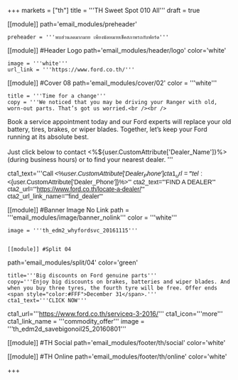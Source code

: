 +++
markets = ["th"]
title = '''TH Sweet Spot 010 All'''
draft = true

[[module]]
path='email_modules/preheader'


	preheader = '''พบส่วนลดมากมาย เพียงนัดหมายเช็คสภาพรถกับฟอร์ด'''

[[module]] #Header Logo
path='email_modules/header/logo'
color='white'

	image = '''white'''
	url_link = '''https://www.ford.co.th/'''

[[module]] #Cover 08
path='email_modules/cover/02'
color = '''white'''

	title = '''Time for a change'''
	copy = '''We noticed that you may be driving your Ranger with old, worn-out parts. That’s got us worried.<br /><br />
Book a service appointment today and our Ford experts will replace your old battery, tires, brakes, or wiper blades. Together, let’s keep your Ford running at its absolute best. <br /><br />Just click below to contact <%${user.CustomAttribute['Dealer_Name']}%> (during business hours) or to find your nearest dealer.
'''

cta1_text='''<span style="font-family:Tahoma, Verdana, Sans-serif">Call <%${user.CustomAttribute['Dealer_Phone']}%></span>'''
cta1_url='''tel:<%${user.CustomAttribute['Dealer_Phone']}%>'''
cta2_text='''<span style="font-family:Tahoma, Verdana, Sans-serif">FIND A DEALER</span>'''
cta2_url='''https://www.ford.co.th/locate-a-dealer/'''
cta2_url_link_name='''find_dealer'''

[[module]] #Banner Image No Link
path = '''email_modules/image/banner_nolink'''
color = '''white'''

	image = '''th_edm2_whyfordsvc_20161115'''


	[[module]] #Split 04
path='email_modules/split/04'
color='green'

	title='''Big discounts on Ford genuine parts'''
	copy='''Enjoy big discounts on brakes, batteries and wiper blades. And when you buy three tyres, the fourth tyre will be free. Offer ends <span style="color:#FFF">December 31</span>.'''
	cta1_text='''CLICK NOW'''
cta1_url='''https://www.ford.co.th/serviceq-3-2016/'''
cta1_icon='''more'''
cta1_link_name = '''commodity_offer'''
image = '''th_edm2d_savebigonoil25_20160801'''


[[module]] #TH Social
path='email_modules/footer/th/social'
color='white'


[[module]] #TH Online
path='email_modules/footer/th/online'
color='white'

+++